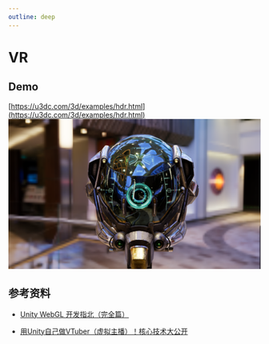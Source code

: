 ```yaml
---
outline: deep
---
```


# VR

## Demo

[https://u3dc.com/3d/examples/hdr.html](https://u3dc.com/3d/examples/hdr.html)
![20230630222017](https://raw.githubusercontent.com/onesmail/onesmail.github.io/master/src/assset/images/20230630222017.png)

## 参考资料

- [Unity WebGL 开发指北（完全篇）](https://zhuanlan.zhihu.com/p/475307249)

- [用Unity自己做VTuber（虚拟主播）！核心技术大公开](https://www.bilibili.com/video/BV1Mp4y1W79X/?vd_source=9747392aa6fbe4d90fefdb0e8ca5055f)
